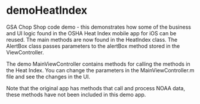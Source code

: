 demoHeatIndex
=============

GSA Chop Shop code demo - this demonstrates how some of the business and UI logic found in the OSHA Heat Index mobile app for iOS can be reused. The main methods are now found in the HeatIndex class. The AlertBox class passes parameters to the alertBox method stored in the ViewController.

The demo MainViewController contains methods for calling the methods in the Heat Index. You can change the parameters in the MainViewController.m file and see the changes in the UI.

Note that the original app has methods that call and process NOAA data, these methods have not been included in this demo app.
